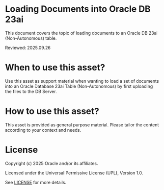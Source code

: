 # Loading Documents into Oracle DB 23ai
 
This document covers the topic of loading documents to an Oracle DB 23ai (Non-Autonomous) table.

Reviewed: 2025.09.26
 

# When to use this asset?

Use this asset as support material when wanting to load a set of documents into an Oracle Database 23ai Table (Non-Autonomous) by first uploading the files to the DB Server.


# How to use this asset?

This asset is provided as general purpose material. Please tailor the content according to your context and needs.


# License
 
Copyright (c) 2025 Oracle and/or its affiliates.
 
Licensed under the Universal Permissive License (UPL), Version 1.0.
 
See [LICENSE](https://github.com/oracle-devrel/technology-engineering/blob/main/LICENSE) for more details.
